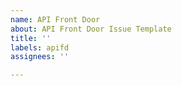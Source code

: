 ```yaml
---
name: API Front Door
about: API Front Door Issue Template
title: ''
labels: apifd
assignees: ''

---
```



